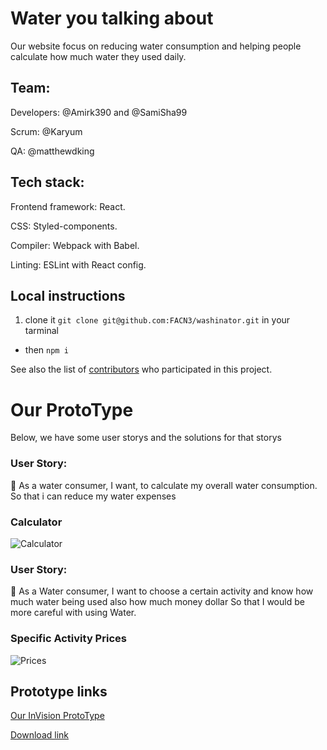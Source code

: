 # **Water you talking about**



Our website focus on reducing water consumption and helping people calculate how much water they used daily.


## Team:

Developers: @Amirk390 and @SamiSha99

Scrum: @Karyum

QA: @matthewdking

## Tech stack:

Frontend framework: React.

CSS: Styled-components.

Compiler: Webpack with Babel.

Linting: ESLint with React config.


## Local instructions


1. clone it `git clone git@github.com:FACN3/washinator.git` in your tarminal
+ then `npm i`

See also the list of [contributors](https://github.com/FACN3/washinator/graphs/contributors) who participated in this project.

# Our ProtoType
Below, we have some user storys and the solutions for that storys


### User Story:
:man: As a water consumer, I want, to calculate my overall water consumption.
So that i can reduce my water expenses

### Calculator

![Calculator](https://user-images.githubusercontent.com/24490876/35803983-846a0468-0a7e-11e8-9b37-d00265775367.png)

### User Story:
:woman: As a Water consumer, I want to choose a certain activity and know how much water being used also how much money dollar So that I would be more careful with using Water.



### Specific Activity Prices

![Prices](https://user-images.githubusercontent.com/24490876/35803984-848d2ea2-0a7e-11e8-8962-71bc4fea2874.png)

## Prototype links

[Our InVision ProtoType](https://invis.io/UNFO2C1YA2P)

[Download link](https://projects.invisionapp.com/d/zipexport/download/projectid/13267105)
